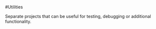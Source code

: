 #Utilities

Separate projects that can be useful for testing, debugging or additional functionality.
